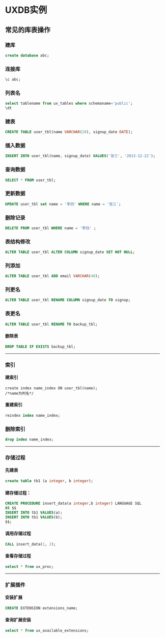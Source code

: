 # UXDB实例

## 常见的库表操作

### 建库
~~~sql
create database abc;
~~~
### 连接库
~~~sql
\c abc;
~~~
### 列表名
~~~sql
select tablename from ux_tables where schemaname='public';
\dt
~~~
### 建表
~~~sql
CREATE TABLE user_tbl(name VARCHAR(20), signup_date DATE);
~~~
### 插入数据
~~~sql
INSERT INTO user_tbl(name, signup_date) VALUES('张三', '2013-12-22');
~~~
### 查询数据
~~~sql
SELECT * FROM user_tbl;
~~~
### 更新数据

```sql
UPDATE user_tbl set name = '李四' WHERE name = '张三';
```

### 删除记录
```sql
DELETE FROM user_tbl WHERE name = '李四' ;
```

### 表结构修改

~~~sql
ALTER TABLE user_tbl ALTER COLUMN signup_date SET NOT NULL;
~~~
### 列添加

```sql
ALTER TABLE user_tbl ADD email VARCHAR(40);
```

### 列更名
```sql
ALTER TABLE user_tbl RENAME COLUMN signup_date TO signup;
```

### 表更名

```sql
ALTER TABLE user_tbl RENAME TO backup_tbl;
```

#### 删除表
```sql
DROP TABLE IF EXISTS backup_tbl;
```

***
### 索引

#### 建索引

~~~
create index name_index ON user_tbl(name);
/*name为列名*/
~~~
#### 重建索引
~~~sql
reindex index name_index;
~~~
### 删除索引

```sql
drop index name_index;
```

***
### 存储过程
#### 先建表

~~~sql
create table tb1 (a integer, b integer);
~~~
#### 建存储过程：

~~~sql
CREATE PROCEDURE insert_data(a integer,b integer) LANGUAGE SQL
AS $$
INSERT INTO tb1 VALUES(a);
INSERT INTO tb1 VALUES(b);
$$;
~~~

#### 调用存储过程
```sql
CALL insert_data(1, 2);
```

#### 查看存储过程
```sql
select * from ux_proc;
```

------

### 扩展插件

#### 安装扩展

```sql
CREATE EXTENSION extensions_name;
```

#### 查询扩展安装

```sql
select * from ux_available_extensions;
```

